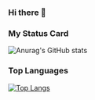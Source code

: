 ### Hi there 👋

### My Status Card
![Anurag's GitHub stats](https://github-readme-stats.vercel.app/api?username=BrunoFgR&show_icons=true&theme=radical) 


### Top Languages
[![Top Langs](https://github-readme-stats.vercel.app/api/top-langs/?username=BrunoFgR&langs_count=8)](https://github.com/anuraghazra/github-readme-stats)




<!--
**BrunoFgR/BrunoFgR** is a ✨ _special_ ✨ repository because its `README.md` (this file) appears on your GitHub profile.

Here are some ideas to get you started:

- 🔭 I’m currently working on ...
- 🌱 I’m currently learning ...
- 👯 I’m looking to collaborate on ...
- 🤔 I’m looking for help with ...
- 💬 Ask me about ...
- 📫 How to reach me: ...
- 😄 Pronouns: ...
- ⚡ Fun fact: ...
-->
